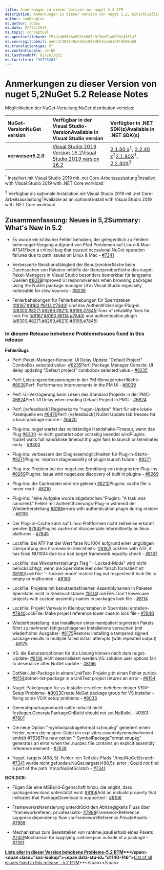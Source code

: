 ```yaml
---
title: Anmerkungen zu dieser Version von nuget 5,2 RTM
description: Anmerkungen zu dieser Version von nuget 5,2, einschließlich neuer Features, Fehlerbehebungen und dcrs.
author: JonDouglas
ms.author: jodou
ms.date: 07/23/2019
ms.topic: conceptual
ms.openlocfilehash: 25fa1d09046a583fb987b9f3dd51a0099f4331a7
ms.sourcegitcommit: ee6c3f203648a5561c809db54ebeb1d0f0598b68
ms.translationtype: MT
ms.contentlocale: de-DE
ms.lasthandoff: 01/26/2021
ms.locfileid: "98776203"
---
```

# <a name="nuget-52-release-notes"></a><span data-ttu-id="d1140-103">Anmerkungen zu dieser Version von nuget 5,2</span><span class="sxs-lookup"><span data-stu-id="d1140-103">NuGet 5.2 Release Notes</span></span>

<span data-ttu-id="d1140-104">Möglichkeiten der NuGet-Verteilung:</span><span class="sxs-lookup"><span data-stu-id="d1140-104">NuGet distribution vehicles:</span></span>

| <span data-ttu-id="d1140-105">NuGet-Version</span><span class="sxs-lookup"><span data-stu-id="d1140-105">NuGet version</span></span> | <span data-ttu-id="d1140-106">Verfügbar in der Visual Studio-Version</span><span class="sxs-lookup"><span data-stu-id="d1140-106">Available in Visual Studio version</span></span>| <span data-ttu-id="d1140-107">Verfügbar in .NET SDK(s)</span><span class="sxs-lookup"><span data-stu-id="d1140-107">Available in .NET SDK(s)</span></span>|
|:---|:---|:---|
| [<span data-ttu-id="d1140-108">**verweisen**</span><span class="sxs-lookup"><span data-stu-id="d1140-108">**5.2.0**</span></span>](https://nuget.org/downloads) | [<span data-ttu-id="d1140-109">Visual Studio 2019 Version 16.2</span><span class="sxs-lookup"><span data-stu-id="d1140-109">Visual Studio 2019 version 16.2</span></span>](https://visualstudio.microsoft.com/downloads/) | <span data-ttu-id="d1140-110">[2.1.80 x](https://dotnet.microsoft.com/download/dotnet-core/2.1)<sup>1</sup>, [2.2.40 x](https://dotnet.microsoft.com/download/dotnet-core/2.2)<sup>2</sup></span><span class="sxs-lookup"><span data-stu-id="d1140-110">[2.1.80X](https://dotnet.microsoft.com/download/dotnet-core/2.1)<sup>1</sup>, [2.2.40X](https://dotnet.microsoft.com/download/dotnet-core/2.2)<sup>2</sup></span></span> |

<span data-ttu-id="d1140-111"><sup>1</sup> Installiert mit Visual Studio 2019 mit .net Core-Arbeitsauslastung</span><span class="sxs-lookup"><span data-stu-id="d1140-111"><sup>1</sup>Installed with Visual Studio 2019 with .NET Core workload</span></span> 

<span data-ttu-id="d1140-112"><sup>2</sup> Verfügbar als optionale Installation mit Visual Studio 2019 mit .net Core-Arbeitsauslastung</span><span class="sxs-lookup"><span data-stu-id="d1140-112"><sup>2</sup>Available as an optional install with Visual Studio 2019 with .NET Core workload</span></span>

## <a name="summary-whats-new-in-52"></a><span data-ttu-id="d1140-113">Zusammenfassung: Neues in 5,2</span><span class="sxs-lookup"><span data-stu-id="d1140-113">Summary: What's New in 5.2</span></span>

* <span data-ttu-id="d1140-114">Es wurde ein kritischer Fehler behoben, der gelegentlich zu Fehlern beim nuget-Vorgang aufgrund von Pfad Problemen auf Linux-& Mac- [#7341](https://github.com/NuGet/Home/issues/7341)</span><span class="sxs-lookup"><span data-stu-id="d1140-114">Fixed a critical bug that caused occasional NuGet operation failures due to path issues on Linux & Mac - [#7341](https://github.com/NuGet/Home/issues/7341)</span></span>

* <span data-ttu-id="d1140-115">Verbesserte Reaktionsfähigkeit der Benutzeroberfläche beim Durchsuchen von Paketen mithilfe der Benutzeroberfläche des nuget-Paket-Managers in Visual Studio besonders bemerkbar für langsame Quellen [#8039](https://github.com/NuGet/Home/issues/8039)</span><span class="sxs-lookup"><span data-stu-id="d1140-115">Improved UI responsiveness when browsing packages using the NuGet package manager UI in Visual Studio especially noticeable for slow sources - [#8039](https://github.com/NuGet/Home/issues/8039)</span></span>

* <span data-ttu-id="d1140-116">Fehlerbehebungen für Fehlerbehebungen für Sperrdateien ([#8187](https://github.com/NuGet/Home/issues/8187),[#8160](https://github.com/NuGet/Home/issues/8160),[#8114](https://github.com/NuGet/Home/issues/8114),[#7840](https://github.com/NuGet/Home/issues/7840)) und das Authentifizierungs-Plug-in ([#8300](https://github.com/NuGet/Home/issues/8300),[#8271](https://github.com/NuGet/Home/issues/8271),[#8269](https://github.com/NuGet/Home/issues/8269),[#8210](https://github.com/NuGet/Home/issues/8210),[#8198](https://github.com/NuGet/Home/issues/8198),[#7845](https://github.com/NuGet/Home/issues/7845))</span><span class="sxs-lookup"><span data-stu-id="d1140-116">Tons of reliability fixes for lock file ([#8187](https://github.com/NuGet/Home/issues/8187),[#8160](https://github.com/NuGet/Home/issues/8160),[#8114](https://github.com/NuGet/Home/issues/8114),[#7840](https://github.com/NuGet/Home/issues/7840)) and authentication plugin ([#8300](https://github.com/NuGet/Home/issues/8300),[#8271](https://github.com/NuGet/Home/issues/8271),[#8269](https://github.com/NuGet/Home/issues/8269),[#8210](https://github.com/NuGet/Home/issues/8210),[#8198](https://github.com/NuGet/Home/issues/8198),[#7845](https://github.com/NuGet/Home/issues/7845))</span></span>

### <a name="issues-fixed-in-this-release"></a><span data-ttu-id="d1140-117">In diesem Release behobene Probleme</span><span class="sxs-lookup"><span data-stu-id="d1140-117">Issues fixed in this release</span></span>

<span data-ttu-id="d1140-118">**Fehler**</span><span class="sxs-lookup"><span data-stu-id="d1140-118">**Bugs**</span></span>

* <span data-ttu-id="d1140-119">Perf: Paket-Manager-Konsole: UI Delay Update "Default Project" ComboBox selected value- [#8235](https://github.com/NuGet/Home/issues/8235)</span><span class="sxs-lookup"><span data-stu-id="d1140-119">Perf: Package Manager Console:  UI delay updating "Default project" combobox selected value - [#8235](https://github.com/NuGet/Home/issues/8235)</span></span>

* <span data-ttu-id="d1140-120">Perf: Leistungsverbesserungen in der PM-Benutzeroberfläche- [#8039](https://github.com/NuGet/Home/issues/8039)</span><span class="sxs-lookup"><span data-stu-id="d1140-120">Perf: Performance improvements in the PM UI - [#8039](https://github.com/NuGet/Home/issues/8039)</span></span>

* <span data-ttu-id="d1140-121">Perf: UI-Verzögerung beim Lesen des Standard Projekts in der PMC- [#6824](https://github.com/NuGet/Home/issues/6824)</span><span class="sxs-lookup"><span data-stu-id="d1140-121">Perf: UI Delay when reading Default Project in PMC - [#6824](https://github.com/NuGet/Home/issues/6824)</span></span>

* <span data-ttu-id="d1140-122">Perf: [vsfeedback] Registerkarte "nuget-Update" friert für eine lokale Paketquelle ein [#6470](https://github.com/NuGet/Home/issues/6470)</span><span class="sxs-lookup"><span data-stu-id="d1140-122">Perf: [vsfeedback] NuGet Update tab freezes for a local package source - [#6470](https://github.com/NuGet/Home/issues/6470)</span></span>

* <span data-ttu-id="d1140-123">Plug-ins: nuget wartet das vollständige Handshake-Timeout, wenn das Plug [#8300](https://github.com/NuGet/Home/issues/8300) -in nicht gestartet oder vorzeitig beendet wird</span><span class="sxs-lookup"><span data-stu-id="d1140-123">Plugins:  NuGet waits full handshake timeout if plugin fails to launch or terminates early - [#8300](https://github.com/NuGet/Home/issues/8300)</span></span>

* <span data-ttu-id="d1140-124">Plug-ins: verbessern der Diagnosemöglichkeiten für Plug-in-Starts- [#8271](https://github.com/NuGet/Home/issues/8271)</span><span class="sxs-lookup"><span data-stu-id="d1140-124">Plugins:  improve diagnosability of plugin launch failure - [#8271](https://github.com/NuGet/Home/issues/8271)</span></span>

* <span data-ttu-id="d1140-125">Plug-ins: Problem bei der nuget.exe Ermittlung von integrierten Plug-Ins [#8269](https://github.com/NuGet/Home/issues/8269)</span><span class="sxs-lookup"><span data-stu-id="d1140-125">Plugins: Issue with nuget.exe discovery of built in plugins - [#8269](https://github.com/NuGet/Home/issues/8269)</span></span>

* <span data-ttu-id="d1140-126">Plug-ins: die Cachedatei wird nie gelesen [#8210](https://github.com/NuGet/Home/issues/8210)</span><span class="sxs-lookup"><span data-stu-id="d1140-126">Plugins:  cache file is never read - [#8210](https://github.com/NuGet/Home/issues/8210)</span></span>

* <span data-ttu-id="d1140-127">Plug-ins: "eine Aufgabe wurde abgebrochen."</span><span class="sxs-lookup"><span data-stu-id="d1140-127">Plugins:  "A task was canceled."</span></span> <span data-ttu-id="d1140-128">Fehler mit Authentifizierungs-Plug-in während der Wiederherstellung [#8198](https://github.com/NuGet/Home/issues/8198)</span><span class="sxs-lookup"><span data-stu-id="d1140-128">errors with authentication plugin during restore - [#8198](https://github.com/NuGet/Home/issues/8198)</span></span>

* <span data-ttu-id="d1140-129">Der Plug-in-Cache kann auf Linux-Plattformen nicht zeitweise erkannt werden [#7845](https://github.com/NuGet/Home/issues/7845)</span><span class="sxs-lookup"><span data-stu-id="d1140-129">Plugins cache not discoverable intermittently on linux platforms - [#7845](https://github.com/NuGet/Home/issues/7845)</span></span>

* <span data-ttu-id="d1140-130">Lockfile: bei ATF hat der Wert false NU1004 aufgrund einer ungültigen Überprüfung des Framework-Gleichheits- [#8187](https://github.com/NuGet/Home/issues/8187)</span><span class="sxs-lookup"><span data-stu-id="d1140-130">LockFile: with ATF, it has false NU1004 due to a bad target framework equality check - [#8187](https://github.com/NuGet/Home/issues/8187)</span></span>

* <span data-ttu-id="d1140-131">Lockfile: das Wiederherstellungs Flag "--Locked-Mode" wird nicht berücksichtigt, wenn die Sperrdatei leer oder falsch formatiert ist [#8160](https://github.com/NuGet/Home/issues/8160)</span><span class="sxs-lookup"><span data-stu-id="d1140-131">LockFile: '--locked-mode' restore flag not respected if lock file is empty or malformed - [#8160](https://github.com/NuGet/Home/issues/8160)</span></span>

* <span data-ttu-id="d1140-132">Lockfile: Projekte mit benutzerdefinierten Assemblynamen in Paketen Sperrdatei nicht in Kleinbuchstaben [#8114](https://github.com/NuGet/Home/issues/8114)</span><span class="sxs-lookup"><span data-stu-id="d1140-132">LockFile: Don't lowercase projects with custom assembly names in packages lock file - [#8114](https://github.com/NuGet/Home/issues/8114)</span></span>

* <span data-ttu-id="d1140-133">Lockfile: Projekt Verweis in Kleinbuchstaben in Sperrdatei erstellen- [#7840](https://github.com/NuGet/Home/issues/7840)</span><span class="sxs-lookup"><span data-stu-id="d1140-133">LockFile: Make project reference lower case in lock file  - [#7840](https://github.com/NuGet/Home/issues/7840)</span></span>

* <span data-ttu-id="d1140-134">Wiederherstellung: das Installieren eines manipuliert signierten Pakets führt zu mehreren fehlgeschlagenen Installations versuchen (mit wiederholter Ausgabe)- [#8175](https://github.com/NuGet/Home/issues/8175)</span><span class="sxs-lookup"><span data-stu-id="d1140-134">Restore:  installing a tampered signed package results in multiple failed install attempts (with repeated output) - [#8175](https://github.com/NuGet/Home/issues/8175)</span></span>

* <span data-ttu-id="d1140-135">VS: die Benutzeroptionen für die Lösung können nach dem nuget-Update- [#8166](https://github.com/NuGet/Home/issues/8166) nicht deserialisiert werden.</span><span class="sxs-lookup"><span data-stu-id="d1140-135">VS: solution user options fail to deserialize after NuGet update - [#8166](https://github.com/NuGet/Home/issues/8166)</span></span>

* <span data-ttu-id="d1140-136">DotNet-List-Package in einem UnitTest-Projekt gibt einen Fehler zurück [#8154](https://github.com/NuGet/Home/issues/8154)</span><span class="sxs-lookup"><span data-stu-id="d1140-136">dotnet-list-package in a UnitTest project returns an error - [#8154](https://github.com/NuGet/Home/issues/8154)</span></span>

* <span data-ttu-id="d1140-137">Nuget-Paketgruppe für vs-Installer erstellen: beheben einiger VSIX-Setup Probleme- [#8033](https://github.com/NuGet/Home/issues/8033)</span><span class="sxs-lookup"><span data-stu-id="d1140-137">Create NuGet package group for VS installer - fixing some VSIX setup problems - [#8033](https://github.com/NuGet/Home/issues/8033)</span></span>

* <span data-ttu-id="d1140-138">Generatepackageonbuild sollte nobuild nicht festlegen.</span><span class="sxs-lookup"><span data-stu-id="d1140-138">GeneratePackageOnBuild should not set NoBuild.</span></span><span data-ttu-id="d1140-139"> - [#7801](https://github.com/NuGet/Home/issues/7801)</span><span class="sxs-lookup"><span data-stu-id="d1140-139"> - [#7801](https://github.com/NuGet/Home/issues/7801)</span></span>

* <span data-ttu-id="d1140-140">Die neue Option "-symbolpackageformat schnupkg" generiert einen Fehler, wenn die nuspec-Datei ein explizites assemblyverweiselement enthält [#7638](https://github.com/NuGet/Home/issues/7638)</span><span class="sxs-lookup"><span data-stu-id="d1140-140">The new option "-SymbolPackageFormat snupkg" generates an error when the .nuspec file contains an explicit assembly reference element - [#7638](https://github.com/NuGet/Home/issues/7638)</span></span>

* <span data-ttu-id="d1140-141">Nuget. targets (498, 5): Fehler: ein Teil des Pfads "/tmp/NuGetScratch- [#7341](https://github.com/NuGet/Home/issues/7341) wurde nicht gefunden.</span><span class="sxs-lookup"><span data-stu-id="d1140-141">NuGet.targets(498,5): error : Could not find a part of the path '/tmp/NuGetScratch - [#7341](https://github.com/NuGet/Home/issues/7341)</span></span>

<span data-ttu-id="d1140-142">**DCR:**</span><span class="sxs-lookup"><span data-stu-id="d1140-142">**DCR:**</span></span>

* <span data-ttu-id="d1140-143">Fügen Sie eine MSBuild-Eigenschaft hinzu, die angibt, dass packagedownload unterstützt wird: [#8106](https://github.com/NuGet/Home/issues/8106)</span><span class="sxs-lookup"><span data-stu-id="d1140-143">Add an msbuild property that indicates that PackageDownload is supported - [#8106](https://github.com/NuGet/Home/issues/8106)</span></span>

* <span data-ttu-id="d1140-144">Frameworkreferenzierung unterdrückt den Abhängigkeits Fluss über "frameworkreferen. privateassets- [#7988](https://github.com/NuGet/Home/issues/7988)</span><span class="sxs-lookup"><span data-stu-id="d1140-144">FrameworkReference suppress dependency flow via FrameworkReference.PrivateAssets - [#7988](https://github.com/NuGet/Home/issues/7988)</span></span>

* <span data-ttu-id="d1140-145">Mechanismus zum Bereitstellen von runtime.jsaußerhalb eines Pakets [#7351](https://github.com/NuGet/Home/issues/7351)</span><span class="sxs-lookup"><span data-stu-id="d1140-145">Mechanism for supplying runtime.json outside of a package - [#7351](https://github.com/NuGet/Home/issues/7351)</span></span>

<span data-ttu-id="d1140-146">**[Liste aller in dieser Version behobene Probleme-5,2 RTM](https://github.com/nuget/home/issues?q=is%3Aissue+is%3Aclosed+milestone%3A%225.2")**</span><span class="sxs-lookup"><span data-stu-id="d1140-146">**[List of all issues fixed in this release - 5.2 RTM](https://github.com/nuget/home/issues?q=is%3Aissue+is%3Aclosed+milestone%3A%225.2")**</span></span>


